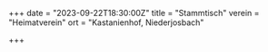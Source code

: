 +++
date = "2023-09-22T18:30:00Z"
title = "Stammtisch"
verein = "Heimatverein"
ort = "Kastanienhof, Niederjosbach"

+++
